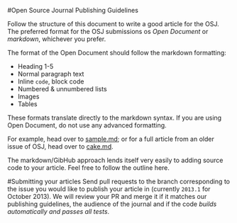 #Open Source Journal Publishing Guidelines

Follow the structure of this document to write a good article for the OSJ. The preferred format for the OSJ submissions os *Open Document* or *markdown*, whichever you prefer.

The format of the Open Document should follow the markdown formatting:

* Heading 1-5
* Normal paragraph text
* Inline ``code``, block code
* Numbered & unnumbered lists
* Images
* Tables

These formats translate directly to the markdown syntax. If you are using Open Document, do not use any advanced formatting.

For example, head over to
[sample.md](https://github.com/eigengo/opensourcejournal/blob/master/sample.md);
or for a full article from an older issue of OSJ, head over to
[cake.md](https://github.com/eigengo/opensourcejournal/blob/master/cake-pattern/cake.md).

The markdown/GibHub approach lends itself very easily to adding source code to your article. Feel free to follow the outline here.

#Submitting your articles
Send pull requests to the branch corresponding to the issue you would
like to publish your article in (currently ``2013.1`` for October
2013). We will review your PR and merge it if it matches our publishing
guidelines, the audience of the journal and if the code _builds
automatically and passes all tests_.
